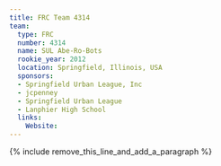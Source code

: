 ```yaml
---
title: FRC Team 4314
team:
  type: FRC
  number: 4314
  name: SUL Abe-Ro-Bots
  rookie_year: 2012
  location: Springfield, Illinois, USA
  sponsors:
  - Springfield Urban League, Inc
  - jcpenney
  - Springfield Urban League
  - Lanphier High School
  links:
    Website:
---
```


{% include remove_this_line_and_add_a_paragraph %}